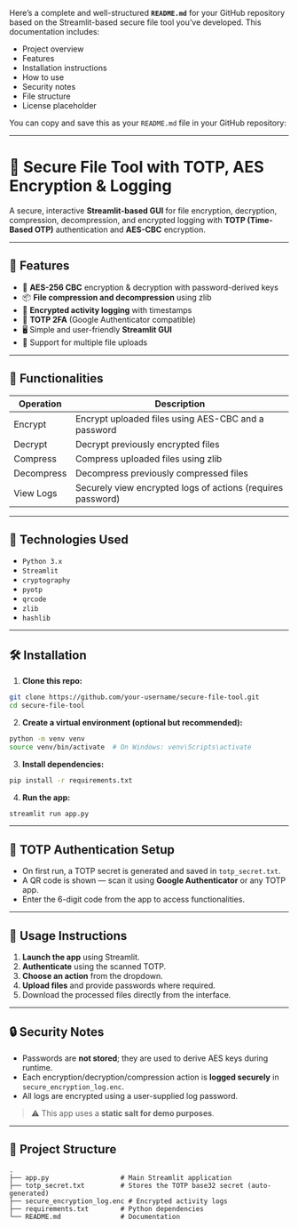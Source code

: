 Here’s a complete and well-structured **`README.md`** for your GitHub repository based on the Streamlit-based secure file tool you’ve developed. This documentation includes:

* Project overview
* Features
* Installation instructions
* How to use
* Security notes
* File structure
* License placeholder

You can copy and save this as your `README.md` file in your GitHub repository:

---

# 🔐 Secure File Tool with TOTP, AES Encryption & Logging

A secure, interactive **Streamlit-based GUI** for file encryption, decryption, compression, decompression, and encrypted logging with **TOTP (Time-Based OTP)** authentication and **AES-CBC** encryption.

---

## 🚀 Features

* 🔑 **AES-256 CBC** encryption & decryption with password-derived keys
* 📦 **File compression and decompression** using zlib
* 📜 **Encrypted activity logging** with timestamps
* 🔐 **TOTP 2FA** (Google Authenticator compatible)
* 🖥️ Simple and user-friendly **Streamlit GUI**
* 📁 Support for multiple file uploads

---

## 📁 Functionalities

| Operation  | Description                                                 |
| ---------- | ----------------------------------------------------------- |
| Encrypt    | Encrypt uploaded files using AES-CBC and a password         |
| Decrypt    | Decrypt previously encrypted files                          |
| Compress   | Compress uploaded files using zlib                          |
| Decompress | Decompress previously compressed files                      |
| View Logs  | Securely view encrypted logs of actions (requires password) |

---

## 🧰 Technologies Used

* `Python 3.x`
* `Streamlit`
* `cryptography`
* `pyotp`
* `qrcode`
* `zlib`
* `hashlib`

---

## 🛠️ Installation

1. **Clone this repo:**

```bash
git clone https://github.com/your-username/secure-file-tool.git
cd secure-file-tool
```

2. **Create a virtual environment (optional but recommended):**

```bash
python -m venv venv
source venv/bin/activate  # On Windows: venv\Scripts\activate
```

3. **Install dependencies:**

```bash
pip install -r requirements.txt
```

4. **Run the app:**

```bash
streamlit run app.py
```

---

## 🔐 TOTP Authentication Setup

* On first run, a TOTP secret is generated and saved in `totp_secret.txt`.
* A QR code is shown — scan it using **Google Authenticator** or any TOTP app.
* Enter the 6-digit code from the app to access functionalities.

---

## 📌 Usage Instructions

1. **Launch the app** using Streamlit.
2. **Authenticate** using the scanned TOTP.
3. **Choose an action** from the dropdown.
4. **Upload files** and provide passwords where required.
5. Download the processed files directly from the interface.

---

## 🔒 Security Notes

* Passwords are **not stored**; they are used to derive AES keys during runtime.
* Each encryption/decryption/compression action is **logged securely** in `secure_encryption_log.enc`.
* All logs are encrypted using a user-supplied log password.

> ⚠️ This app uses a **static salt for demo purposes**. 

---

## 📂 Project Structure

```
.
├── app.py                  # Main Streamlit application
├── totp_secret.txt         # Stores the TOTP base32 secret (auto-generated)
├── secure_encryption_log.enc # Encrypted activity logs
├── requirements.txt        # Python dependencies
└── README.md               # Documentation
```



